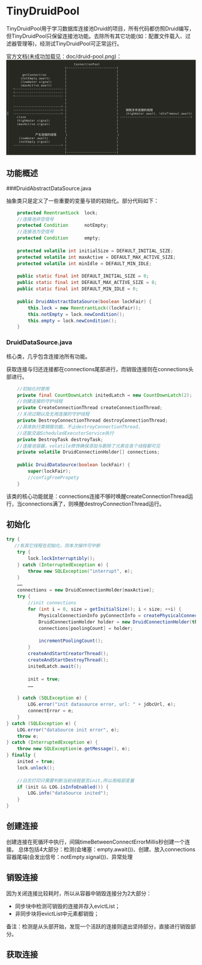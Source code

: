 # TinyDruidPool
TinyDruidPool用于学习数据库连接池Druid的项目，所有代码都仿照Druid编写，但TinyDruidPool只保留连接池功能。去除所有其它功能(如：配置文件载入、过滤器管理等)，经测试TinyDruidPool可正常运行。

官方文档(未成功加载见：doc/druid-pool.png)：
![](doc/druid-pool.png)

## 功能概述
###DruidAbstractDataSource.java

抽象类只是定义了一些重要的变量与锁的初始化。部分代码如下：

```java
    protected ReentrantLock  lock;
    //连接池非空信号
    protected Condition      notEmpty;
    //连接池为空信号
    protected Condition      empty;
    
    protected volatile int initialSize = DEFAULT_INITIAL_SIZE;
    protected volatile int maxActive = DEFAULT_MAX_ACTIVE_SIZE;
    protected volatile int minIdle = DEFAULT_MIN_IDLE;
    
    public static final int DEFAULT_INITIAL_SIZE = 0;
    public static final int DEFAULT_MAX_ACTIVE_SIZE = 8;
    public static final int DEFAULT_MIN_IDLE = 0;
    
    public DruidAbstractDataSource(boolean lockFair) {
        this.lock = new ReentrantLock((lockFair));
        this.notEmpty = lock.newCondition();
        this.empty = lock.newCondition();
    }    
```
### DruidDataSource.java
核心类，几乎包含连接池所有功能。

获取连接与归还连接都在connections尾部进行，而销毁连接则在connections头部进行。

```java
    //初始化时使用
    private final CountDownLatch initedLatch = new CountDownLatch(2);
	//创建连接的守护线程
    private CreateConnectionThread createConnectionThread;
    //关闭过期以及无用连接的守护线程
    private DestroyConnectionThread destroyConnectionThread;
    //具体执行类销毁功能，不止destroyConnectionThread，
    //还能交由ScheduledExecutorService执行
    private DestroyTask destroyTask;
    //连接池容器，volatile修饰确保添加与删除了元素在各个线程都可见
    private volatile DruidConnectionHolder[] connections;
    
    public DruidDataSource(boolean lockFair) {
        super(lockFair);
        //configFromPropety
    }
```
该类的核心功能就是：connections连接不够时唤醒createConnectionThread运行，当connections满了，则唤醒destroyConnectionThread运行。

## 初始化
```java
try {
   //有其它线程在初始化，则本次操作可中断
    try {
        lock.lockInterruptibly();
    } catch (InterruptedException e) {
        throw new SQLException("interrupt", e);
    }
    ……
    connections = new DruidConnectionHolder[maxActive];
    try {
        //init connections
        for (int i = 0, size = getInitialSize(); i < size; ++i) {
            PhysicalConnectionInfo pyConnectInfo = createPhysicalConnection();
            DruidConnectionHolder holder = new DruidConnectionHolder(this, pyConnectInfo);
            connections[poolingCount] = holder;

            incrementPoolingCount();
        }
		createAndStartCreatorThread();
	    createAndStartDestroyThread();
	    initedLatch.await();
	
	    init = true;
	    ……

    } catch (SQLException e) {
        LOG.error("init datasource error, url: " + jdbcUrl, e);
        connectError = e;
    }
} catch (SQLException e) {
    LOG.error("dataSource init error", e);
    throw e;
} catch (InterruptedException e) {
    throw new SQLException(e.getMessage(), e);
} finally {
    inited = true;
    lock.unlock();
	
    //日志打印只需要判断当前线程是否init,所以用局部变量
    if (init && LOG.isInfoEnabled()) {
        LOG.info("dataSource inited");
    }
}
```
## 创建连接
创建连接在死循环中执行，间隔timeBetweenConnectErrorMillis秒创建一个连接。
总体包括4大部分：检测(会堵塞：empty.await())、创建、放入connections容器尾端(会发出信号：notEmpty.signal())、异常处理
## 销毁连接
因为关闭连接比较耗时，所以从容器中销毁连接分为2大部分：

- 同步块中检测可销毁的连接并存入evictList；
- 非同步块将evictList中元素都销毁；

备注：检测是从头部开始，发现一个活跃的连接则退出坚持部分，直接进行销毁部分。

## 获取连接